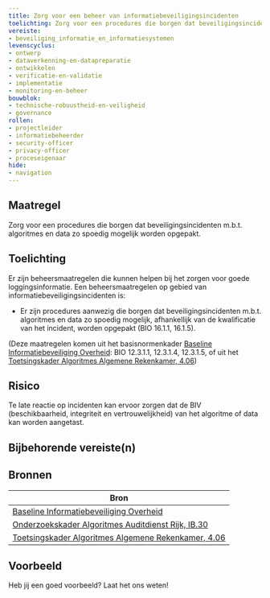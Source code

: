 ```yaml
---
title: Zorg voor een beheer van informatiebeveiligingsincidenten
toelichting: Zorg voor een procedures die borgen dat beveiligingsincidenten m.b.t. algoritmes en data zo spoedig mogelijk worden opgepakt.
vereiste:
- beveiliging_informatie_en_informatiesystemen
levenscyclus:
- ontwerp
- dataverkenning-en-datapreparatie
- ontwikkelen
- verificatie-en-validatie
- implementatie
- monitoring-en-beheer
bouwblok:
- technische-robuustheid-en-veiligheid
- governance
rollen:
- projectleider
- informatiebeheerder
- security-officer
- privacy-officer
- proceseigenaar
hide:
- navigation
---
```


<!-- tags -->

## Maatregel

Zorg voor een procedures die borgen dat beveiligingsincidenten m.b.t. algoritmes en data zo spoedig mogelijk worden opgepakt.


## Toelichting

Er zijn beheersmaatregelen die kunnen helpen bij het zorgen voor goede loggingsinformatie. Een beheersmaatregelen op gebied van informatiebeveiligingsincidenten is:

- Er zijn procedures aanwezig die borgen dat beveiligingsincidenten m.b.t. algoritmes en data zo spoedig mogelijk, afhankellijk van de kwalificatie van het incident, worden opgepakt (BIO 16.1.1, 16.1.5).

(Deze maatregelen komen uit het basisnormenkader [Baseline Informatiebeveiliging Overheid](https://www.digitaleoverheid.nl/overzicht-van-alle-onderwerpen/cybersecurity/bio-en-ensia/baseline-informatiebeveiliging-overheid/): BIO 12.3.1.1, 12.3.1.4, 12.3.1.5, of uit het [Toetsingskader Algoritmes Algemene Rekenkamer, 4.06](https://www.rekenkamer.nl/onderwerpen/algoritmes/documenten/publicaties/2024/05/15/het-toetsingskader-aan-de-slag))

## Risico
Te late reactie op incidenten kan ervoor zorgen dat de BIV (beschikbaarheid, integriteit en vertrouwelijkheid) van het algoritme of data kan worden aangetast.

## Bijbehorende vereiste(n)

<!-- list_vereisten_on_maatregelen_page -->

## Bronnen

| Bron                        |
|-----------------------------|
| [Baseline Informatiebeveiliging Overheid](https://www.digitaleoverheid.nl/overzicht-van-alle-onderwerpen/cybersecurity/bio-en-ensia/baseline-informatiebeveiliging-overheid/) |
| [Onderzoekskader Algoritmes Auditdienst Rijk, IB.30](https://www.rijksoverheid.nl/documenten/rapporten/2023/07/11/onderzoekskader-algoritmes-adr-2023) |
| [Toetsingskader Algoritmes Algemene Rekenkamer, 4.06](https://www.rekenkamer.nl/onderwerpen/algoritmes/documenten/publicaties/2024/05/15/het-toetsingskader-aan-de-slag)  |

## Voorbeeld

Heb jij een goed voorbeeld? Laat het ons weten!
